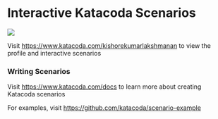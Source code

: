 # Interactive Katacoda Scenarios

[![](http://shields.katacoda.com/katacoda/kishorekumarlakshmanan/count.svg)](https://www.katacoda.com/kishorekumarlakshmanan "Get your profile on Katacoda.com")

Visit https://www.katacoda.com/kishorekumarlakshmanan to view the profile and interactive scenarios

### Writing Scenarios
Visit https://www.katacoda.com/docs to learn more about creating Katacoda scenarios

For examples, visit https://github.com/katacoda/scenario-example

